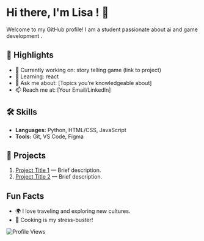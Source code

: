 # Hi there, I'm Lisa  ! 👋

Welcome to my GitHub profile! I am a student  passionate about ai and game development .

## 🌟 Highlights

- 🔭 Currently working on: story telling game (link to project)
- 🌱 Learning: react 
- 💬 Ask me about: [Topics you’re knowledgeable about]
- 📫 Reach me at: [Your Email/LinkedIn]

## 🛠 Skills

- **Languages:** Python, HTML/CSS, JavaScript
- **Tools:** Git, VS Code, Figma

## 🚀 Projects

1. [Project Title 1](link) — Brief description.
2. [Project Title 2](link) — Brief description.

##  Fun Facts

- 🌍 I love traveling and exploring new cultures.
- 🍳 Cooking is my stress-buster!

![Profile Views](https://komarev.com/ghpvc/?username=yourusername)
